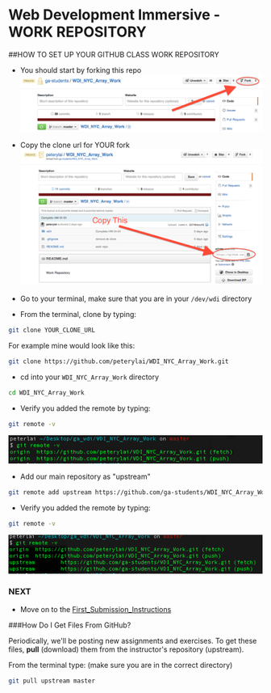 Web Development Immersive - WORK REPOSITORY
============================

##HOW TO SET UP YOUR GITHUB CLASS WORK REPOSITORY

* You should start by forking this repo
![fork](screenshots/fork.png)

* Copy the clone url for YOUR fork
![clone url](screenshots/cloneurl.png)

* Go to your terminal, make sure that you are in your `/dev/wdi` directory

* From the terminal, clone by typing:

```bash
git clone YOUR_CLONE_URL
```
For example mine would look like this:

```bash
git clone https://github.com/peterylai/WDI_NYC_Array_Work.git
```

* cd into your `WDI_NYC_Array_Work` directory

```bash
cd WDI_NYC_Array_Work
```

* Verify you added the remote by typing:

```bash
git remote -v
```
![remote](screenshots/remote.png)

* Add our main repository as "upstream"

```bash
git remote add upstream https://github.com/ga-students/WDI_NYC_Array_Work.git
```

* Verify you added the remote by typing:

```bash
git remote -v
```
![upstream](screenshots/upstream.png)

### NEXT
* Move on to the [First_Submission_Instructions](First_Submission_Instructions/)

###How Do I Get Files From GitHub?

Periodically, we'll be posting new assignments and exercises. To get these files, __pull__ (download) them from the instructor's repository (upstream).

From the terminal type:
(make sure you are in the correct directory)

```bash
git pull upstream master
```
